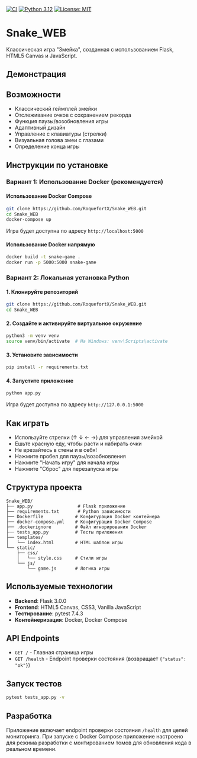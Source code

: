 [![CI](https://github.com/RoquefortX/Snake_WEB/actions/workflows/ci.yml/badge.svg?branch=main)](https://github.com/RoquefortX/Snake_WEB/actions/workflows/ci.yml)
[![Python 3.12](https://img.shields.io/badge/python-3.12-blue?logo=python)](#)
[![License: MIT](https://img.shields.io/badge/License-MIT-yellow.svg)](LICENSE)
# Snake_WEB

Классическая игра "Змейка", созданная с использованием Flask, HTML5 Canvas и JavaScript.

## Демонстрация

<!-- Место для GIF с демонстрацией игры -->
<!-- ![Demo](demo.gif) -->

## Возможности

- Классический геймплей змейки
- Отслеживание очков с сохранением рекорда
- Функция паузы/возобновления игры
- Адаптивный дизайн
- Управление с клавиатуры (стрелки)
- Визуальная голова змеи с глазами
- Определение конца игры

## Инструкции по установке

### Вариант 1: Использование Docker (рекомендуется)

#### Использование Docker Compose

```bash
git clone https://github.com/RoquefortX/Snake_WEB.git
cd Snake_WEB
docker-compose up
```

Игра будет доступна по адресу `http://localhost:5000`

#### Использование Docker напрямую

```bash
docker build -t snake-game .
docker run -p 5000:5000 snake-game
```

### Вариант 2: Локальная установка Python

#### 1. Клонируйте репозиторий

```bash
git clone https://github.com/RoquefortX/Snake_WEB.git
cd Snake_WEB
```

#### 2. Создайте и активируйте виртуальное окружение

```bash
python3 -m venv venv
source venv/bin/activate  # На Windows: venv\Scripts\activate
```

#### 3. Установите зависимости

```bash
pip install -r requirements.txt
```

#### 4. Запустите приложение

```bash
python app.py
```

Игра будет доступна по адресу `http://127.0.0.1:5000`

## Как играть

- Используйте стрелки (↑ ↓ ← →) для управления змейкой
- Ешьте красную еду, чтобы расти и набирать очки
- Не врезайтесь в стены и в себя!
- Нажмите пробел для паузы/возобновления
- Нажмите "Начать игру" для начала игры
- Нажмите "Сброс" для перезапуска игры

## Структура проекта

```
Snake_WEB/
├── app.py                 # Flask приложение
├── requirements.txt       # Python зависимости
├── Dockerfile            # Конфигурация Docker контейнера
├── docker-compose.yml    # Конфигурация Docker Compose
├── .dockerignore         # Файл игнорирования Docker
├── tests_app.py          # Тесты приложения
├── templates/
│   └── index.html        # HTML шаблон игры
└── static/
    ├── css/
    │   └── style.css     # Стили игры
    └── js/
        └── game.js       # Логика игры
```

## Используемые технологии

- **Backend**: Flask 3.0.0
- **Frontend**: HTML5 Canvas, CSS3, Vanilla JavaScript
- **Тестирование**: pytest 7.4.3
- **Контейнеризация**: Docker, Docker Compose

## API Endpoints

- `GET /` - Главная страница игры
- `GET /health` - Endpoint проверки состояния (возвращает `{"status": "ok"}`)

## Запуск тестов

```bash
pytest tests_app.py -v
```

## Разработка

Приложение включает endpoint проверки состояния `/health` для целей мониторинга. При запуске с Docker Compose приложение настроено для режима разработки с монтированием томов для обновления кода в реальном времени.
